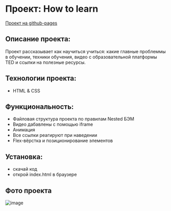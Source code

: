 # Проект: How to learn

[Проект на github-pages](https://pavelbodrenkov.github.io/how-to-learn/)

## Описание проекта:
Проект рассказывает как научиться учиться: какие главные проблеммы в обучении, техники обучения, видео с образовательной платформы TED и ссылки на полезные ресурсы.

## Технологии проекта:
- HTML & CSS

## Функциональность:
- Файловая структура проекта по правилам Nested БЭМ
- Видео дабавлены с помощью iframe
- Aнимация
- Все ссылки реагируют при наведении
- Flex-вёрстка и позиционирование элементов

## Установка:
- скачай код
- открой index.html в браузере

## Фото проекта
![image](https://user-images.githubusercontent.com/70709823/110812010-4c334380-8298-11eb-935d-6b1491cd0fab.png)





